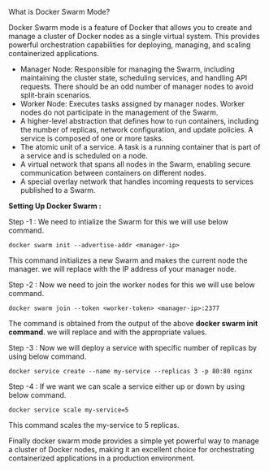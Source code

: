 What is Docker Swarm Mode?

Docker Swarm mode is a feature of Docker that allows you to create and manage a cluster of Docker nodes as a single virtual system. This provides powerful orchestration capabilities for deploying, managing, and scaling containerized applications.

- Manager Node: Responsible for managing the Swarm, including maintaining the cluster state, scheduling services, and handling API requests. There should be an odd number of manager nodes to avoid split-brain scenarios.
- Worker Node: Executes tasks assigned by manager nodes. Worker nodes do not participate in the management of the Swarm.
- A higher-level abstraction that defines how to run containers, including the number of replicas, network configuration, and update policies. A service is composed of one or more tasks.
- The atomic unit of a service. A task is a running container that is part of a service and is scheduled on a node.
- A virtual network that spans all nodes in the Swarm, enabling secure communication between containers on different nodes.
- A special overlay network that handles incoming requests to services published to a Swarm.

**Setting Up Docker Swarm :**

Step -1 : We need to intialize the Swarm for this we will use below command.

	docker swarm init --advertise-addr <manager-ip>
This command initializes a new Swarm and makes the current node the manager. we will replace <manager-ip> with the IP address of your manager node.

Step -2 : Now we need to join the worker nodes for this we will use below command.

	docker swarm join --token <worker-token> <manager-ip>:2377
The command is obtained from the output of the above **docker swarm init command**. we will replace <worker-token> and <manager-ip> with the appropriate values.

Step -3 : Now we will deploy a service with specific number of replicas by using below command.

	docker service create --name my-service --replicas 3 -p 80:80 nginx

Step -4 : If we want we can scale a service either up or down by using below command.

	docker service scale my-service=5
This command scales the my-service to 5 replicas.

Finally docker swarm mode provides a simple yet powerful way to manage a cluster of Docker nodes, making it an excellent choice for orchestrating containerized applications in a production environment.